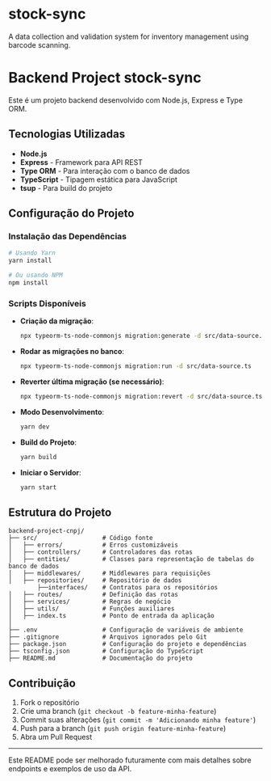 # stock-sync

A data collection and validation system for inventory management using barcode scanning.

# Backend Project stock-sync

Este é um projeto backend desenvolvido com Node.js, Express e Type ORM.

## Tecnologias Utilizadas

- **Node.js**
- **Express** - Framework para API REST
- **Type ORM** - Para interação com o banco de dados
- **TypeScript** - Tipagem estática para JavaScript
- **tsup** - Para build do projeto

## Configuração do Projeto

### Instalação das Dependências

```bash
# Usando Yarn
yarn install

# Ou usando NPM
npm install
```

### Scripts Disponíveis

- **Criação da migração**:
  ```bash
  npx typeorm-ts-node-commonjs migration:generate -d src/data-source.ts -n NomeDaMigracao
  ```
- **Rodar as migrações no banco**:

  ```bash
  npx typeorm-ts-node-commonjs migration:run -d src/data-source.ts
  ```

- **Reverter última migração (se necessário)**:

  ```bash
  npx typeorm-ts-node-commonjs migration:revert -d src/data-source.ts

  ```

- **Modo Desenvolvimento**:
  ```bash
  yarn dev
  ```
- **Build do Projeto**:
  ```bash
  yarn build
  ```
- **Iniciar o Servidor**:
  ```bash
  yarn start
  ```

## Estrutura do Projeto

```
backend-project-cnpj/
├── src/                  # Código fonte
│   ├── errors/           # Erros customizáveis
│   ├── controllers/      # Controladores das rotas
│   ├── entities/         # Classes para representação de tabelas do banco de dados
│   ├── middlewares/      # Middlewares para requisições
│   ├── repositories/     # Repositório de dados
        ├──interfaces/    # Contratos para os repositórios
│   ├── routes/           # Definição das rotas
│   ├── services/         # Regras de negócio
│   ├── utils/            # Funções auxiliares
│   ├── index.ts          # Ponto de entrada da aplicação
│
├── .env                  # Configuração de variáveis de ambiente
├── .gitignore            # Arquivos ignorados pelo Git
├── package.json          # Configuração do projeto e dependências
├── tsconfig.json         # Configuração do TypeScript
├── README.md             # Documentação do projeto
```

## Contribuição

1. Fork o repositório
2. Crie uma branch (`git checkout -b feature-minha-feature`)
3. Commit suas alterações (`git commit -m 'Adicionando minha feature'`)
4. Push para a branch (`git push origin feature-minha-feature`)
5. Abra um Pull Request

---

Este README pode ser melhorado futuramente com mais detalhes sobre endpoints e exemplos de uso da API.
